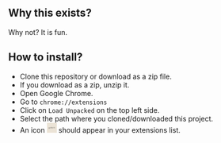 ## Why this exists?
Why not? It is fun.

## How to install?
- Clone this repository or download as a zip file.
- If you download as a zip, unzip it.
- Open Google Chrome.
- Go to `chrome://extensions`
- Click on `Load Unpacked` on the top left side.
- Select the path where you cloned/downloaded this project.
- An icon <img src="logo.png" width="20" height="20"/> should appear in your extensions list.

